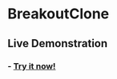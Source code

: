 # BreakoutClone

## Live Demonstration

<h3> - <a href="http://rodrigogrow.github.io/BreakoutClone/" target="_blank">Try it now!</a></h3>
